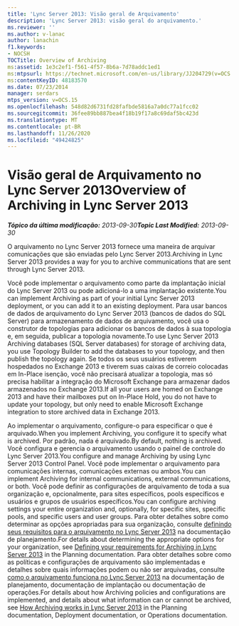 ```yaml
---
title: 'Lync Server 2013: Visão geral de Arquivamento'
description: 'Lync Server 2013: visão geral do arquivamento.'
ms.reviewer: ''
ms.author: v-lanac
author: lanachin
f1.keywords:
- NOCSH
TOCTitle: Overview of Archiving
ms:assetid: 1e3c2ef1-f561-4f57-8b6a-7d78addc1ed1
ms:mtpsurl: https://technet.microsoft.com/en-us/library/JJ204729(v=OCS.15)
ms:contentKeyID: 48183570
ms.date: 07/23/2014
manager: serdars
mtps_version: v=OCS.15
ms.openlocfilehash: 548d82d6731fd28fafbde5816a7a0dc77a1fcc02
ms.sourcegitcommit: 36fee89bb887bea4f18b19f17a8c69daf5bc423d
ms.translationtype: MT
ms.contentlocale: pt-BR
ms.lasthandoff: 11/26/2020
ms.locfileid: "49424825"
---
```

# <a name="overview-of-archiving-in-lync-server-2013"></a><span data-ttu-id="6dcd0-103">Visão geral de Arquivamento no Lync Server 2013</span><span class="sxs-lookup"><span data-stu-id="6dcd0-103">Overview of Archiving in Lync Server 2013</span></span>

<div data-xmlns="http://www.w3.org/1999/xhtml">

<div class="topic" data-xmlns="http://www.w3.org/1999/xhtml" data-msxsl="urn:schemas-microsoft-com:xslt" data-cs="https://msdn.microsoft.com/">

<div data-asp="https://msdn2.microsoft.com/asp">



</div>

<div id="mainSection">

<div id="mainBody"><span data-ttu-id="6dcd0-104">

<span> </span></span><span class="sxs-lookup"><span data-stu-id="6dcd0-104">

<span> </span></span></span>

<span data-ttu-id="6dcd0-105">_**Tópico da última modificação:** 2013-09-30_</span><span class="sxs-lookup"><span data-stu-id="6dcd0-105">_**Topic Last Modified:** 2013-09-30_</span></span>

<span data-ttu-id="6dcd0-106">O arquivamento no Lync Server 2013 fornece uma maneira de arquivar comunicações que são enviadas pelo Lync Server 2013.</span><span class="sxs-lookup"><span data-stu-id="6dcd0-106">Archiving in Lync Server 2013 provides a way for you to archive communications that are sent through Lync Server 2013.</span></span>

<span data-ttu-id="6dcd0-107">Você pode implementar o arquivamento como parte da implantação inicial do Lync Server 2013 ou pode adicioná-lo a uma implantação existente.</span><span class="sxs-lookup"><span data-stu-id="6dcd0-107">You can implement Archiving as part of your initial Lync Server 2013 deployment, or you can add it to an existing deployment.</span></span> <span data-ttu-id="6dcd0-108">Para usar bancos de dados de arquivamento do Lync Server 2013 (bancos de dados do SQL Server) para armazenamento de dados de arquivamento, você usa o construtor de topologias para adicionar os bancos de dados à sua topologia e, em seguida, publicar a topologia novamente.</span><span class="sxs-lookup"><span data-stu-id="6dcd0-108">To use Lync Server 2013 Archiving databases (SQL Server databases) for storage of archiving data, you use Topology Builder to add the databases to your topology, and then publish the topology again.</span></span> <span data-ttu-id="6dcd0-109">Se todos os seus usuários estiverem hospedados no Exchange 2013 e tiverem suas caixas de correio colocadas em In-Place isenção, você não precisará atualizar a topologia, mas só precisa habilitar a integração do Microsoft Exchange para armazenar dados armazenados no Exchange 2013.</span><span class="sxs-lookup"><span data-stu-id="6dcd0-109">If all your users are homed on Exchange 2013 and have their mailboxes put on In-Place Hold, you do not have to update your topology, but only need to enable Microsoft Exchange integration to store archived data in Exchange 2013.</span></span>

<span data-ttu-id="6dcd0-110">Ao implementar o arquivamento, configure-o para especificar o que é arquivado.</span><span class="sxs-lookup"><span data-stu-id="6dcd0-110">When you implement Archiving, you configure it to specify what is archived.</span></span> <span data-ttu-id="6dcd0-111">Por padrão, nada é arquivado.</span><span class="sxs-lookup"><span data-stu-id="6dcd0-111">By default, nothing is archived.</span></span> <span data-ttu-id="6dcd0-112">Você configura e gerencia o arquivamento usando o painel de controle do Lync Server 2013.</span><span class="sxs-lookup"><span data-stu-id="6dcd0-112">You configure and manage Archiving by using Lync Server 2013 Control Panel.</span></span> <span data-ttu-id="6dcd0-113">Você pode implementar o arquivamento para comunicações internas, comunicações externas ou ambos.</span><span class="sxs-lookup"><span data-stu-id="6dcd0-113">You can implement Archiving for internal communications, external communications, or both.</span></span> <span data-ttu-id="6dcd0-114">Você pode definir as configurações de arquivamento de toda a sua organização e, opcionalmente, para sites específicos, pools específicos e usuários e grupos de usuários específicos.</span><span class="sxs-lookup"><span data-stu-id="6dcd0-114">You can configure archiving settings your entire organization and, optionally, for specific sites, specific pools, and specific users and user groups.</span></span> <span data-ttu-id="6dcd0-115">Para obter detalhes sobre como determinar as opções apropriadas para sua organização, consulte [definindo seus requisitos para o arquivamento no Lync Server 2013](lync-server-2013-defining-your-requirements-for-archiving.md) na documentação de planejamento.</span><span class="sxs-lookup"><span data-stu-id="6dcd0-115">For details about determining the appropriate options for your organization, see [Defining your requirements for Archiving in Lync Server 2013](lync-server-2013-defining-your-requirements-for-archiving.md) in the Planning documentation.</span></span> <span data-ttu-id="6dcd0-116">Para obter detalhes sobre como as políticas e configurações de arquivamento são implementadas e detalhes sobre quais informações podem ou não ser arquivadas, consulte [como o arquivamento funciona no Lync Server 2013](lync-server-2013-how-archiving-works.md) na documentação de planejamento, documentação de implantação ou documentação de operações.</span><span class="sxs-lookup"><span data-stu-id="6dcd0-116">For details about how Archiving policies and configurations are implemented, and details about what information can or cannot be archived, see [How Archiving works in Lync Server 2013](lync-server-2013-how-archiving-works.md) in the Planning documentation, Deployment documentation, or Operations documentation.</span></span>

<span data-ttu-id="6dcd0-117"></div>

<span> </span>

</div>

</div>

</span><span class="sxs-lookup"><span data-stu-id="6dcd0-117"></div>

<span> </span>

</div>

</div>

</span></span></div>

